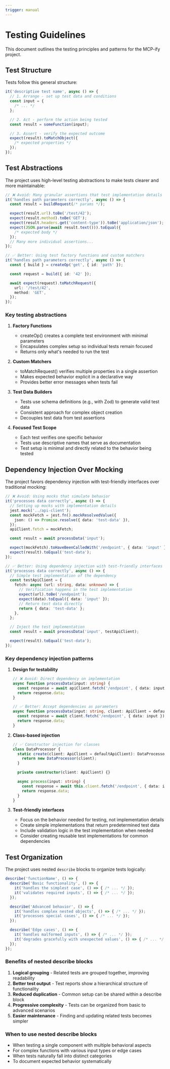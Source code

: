 ```yaml
---
trigger: manual
---
```


# Testing Guidelines

This document outlines the testing principles and patterns for the MCP-ify project.

## Test Structure

Tests follow this general structure:

```typescript
it('descriptive test name', async () => {
  // 1. Arrange - set up test data and conditions
  const input = {
    /* ... */
  };

  // 2. Act - perform the action being tested
  const result = someFunction(input);

  // 3. Assert - verify the expected outcome
  expect(result).toMatchObject({
    /* expected properties */
  });
});
```

## Test Abstractions

The project uses high-level testing abstractions to make tests clearer and more maintainable:

```typescript
// ❌ Avoid: Many granular assertions that test implementation details
it('handles path parameters correctly', async () => {
  const result = buildRequest(/* params */);

  expect(result.url).toBe('/test/42');
  expect(result.method).toBe('GET');
  expect(result.headers.get('content-type')).toBe('application/json');
  expect(JSON.parse(await result.text())).toEqual({
    /* expected body */
  });
  // Many more individual assertions...
});

// ✅ Better: Using test factory functions and custom matchers
it('handles path parameters correctly', async () => {
  const { build } = createOp('get', { id: 'path' });

  const request = build({ id: '42' });

  await expect(request).toMatchRequest({
    url: '/test/42',
    method: 'GET',
  });
});
```

### Key testing abstractions

1. **Factory Functions**

   - createOp() creates a complete test environment with minimal parameters
   - Encapsulates complex setup so individual tests remain focused
   - Returns only what's needed to run the test

2. **Custom Matchers**

   - toMatchRequest() verifies multiple properties in a single assertion
   - Makes expected behavior explicit in a declarative way
   - Provides better error messages when tests fail

3. **Test Data Builders**

   - Tests use schema definitions (e.g., with Zod) to generate valid test data
   - Consistent approach for complex object creation
   - Decouples test data from test assertions

4. **Focused Test Scope**

   - Each test verifies one specific behavior
   - Tests use descriptive names that serve as documentation
   - Test setup is minimal and directly related to the behavior being tested

## Dependency Injection Over Mocking

The project favors dependency injection with test-friendly interfaces over traditional mocking:

```typescript
// ❌ Avoid: Using mocks that simulate behavior
it('processes data correctly', async () => {
  // Setting up mocks with implementation details
  jest.mock('../api-client');
  const mockFetch = jest.fn().mockResolvedValue({
    json: () => Promise.resolve({ data: 'test-data' }),
  });
  apiClient.fetch = mockFetch;

  const result = await processData('input');

  expect(mockFetch).toHaveBeenCalledWith('/endpoint', { data: 'input' });
  expect(result).toEqual('test-data');
});

// ✅ Better: Using dependency injection with test-friendly interfaces
it('processes data correctly', async () => {
  // Simple test implementation of the dependency
  const testApiClient = {
    fetch: async (url: string, data: unknown) => {
      // Verification happens in the test implementation
      expect(url).toBe('/endpoint');
      expect(data).toEqual({ data: 'input' });
      // Return test data directly
      return { data: 'test-data' };
    },
  };

  // Inject the test implementation
  const result = await processData('input', testApiClient);

  expect(result).toEqual('test-data');
});
```

### Key dependency injection patterns

1. **Design for testability**

   ```typescript
   // ❌ Avoid: Direct dependency on implementation
   async function processData(input: string) {
     const response = await apiClient.fetch('/endpoint', { data: input });
     return response.data;
   }

   // ✅ Better: Accept dependencies as parameters
   async function processData(input: string, client: ApiClient = defaultApiClient) {
     const response = await client.fetch('/endpoint', { data: input });
     return response.data;
   }
   ```

2. **Class-based injection**

   ```typescript
   // ✅ Constructor injection for classes
   class DataProcessor {
     static create(client: ApiClient = defaultApiClient): DataProcessor {
       return new DataProcessor(client);
     }

     private constructor(client: ApiClient) {}

     async process(input: string) {
       const response = await this.client.fetch('/endpoint', { data: input });
       return response.data;
     }
   }
   ```

3. **Test-friendly interfaces**

   - Focus on the behavior needed for testing, not implementation details
   - Create simple implementations that return predetermined test data
   - Include validation logic in the test implementation when needed
   - Consider creating reusable test implementations for common dependencies

## Test Organization

The project uses nested `describe` blocks to organize tests logically:

```typescript
describe('functionName', () => {
  describe('Basic functionality', () => {
    it('handles the simplest case', () => { /* ... */ });
    it('validates required inputs', () => { /* ... */ });
  });

  describe('Advanced behavior', () => {
    it('handles complex nested objects', () => { /* ... */ });
    it('processes special cases', () => { /* ... */ });
  });

  describe('Edge cases', () => {
    it('handles malformed inputs', () => { /* ... */ });
    it('degrades gracefully with unexpected values', () => { /* ... */ });
  });
});
```

### Benefits of nested describe blocks

1. **Logical grouping** - Related tests are grouped together, improving readability
2. **Better test output** - Test reports show a hierarchical structure of functionality
3. **Reduced duplication** - Common setup can be shared within a describe block
4. **Progressive complexity** - Tests can be organized from basic to advanced scenarios
5. **Easier maintenance** - Finding and updating related tests becomes simpler

### When to use nested describe blocks

- When testing a single component with multiple behavioral aspects
- For complex functions with various input types or edge cases
- When tests naturally fall into distinct categories
- To document expected behavior systematically
